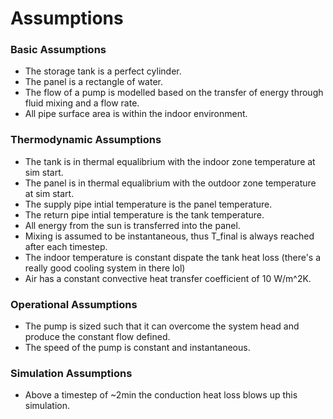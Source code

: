 # Assumptions

### Basic Assumptions
- The storage tank is a perfect cylinder.
- The panel is a rectangle of water. 
- The flow of a pump is modelled based on the transfer of energy through fluid mixing and
a flow rate.
- All pipe surface area is within the indoor environment. 

### Thermodynamic Assumptions
- The tank is in thermal equalibrium with the indoor zone temperature at sim start.
- The panel is in thermal equalibrium with the outdoor zone temperature at sim start.
- The supply pipe intial temperature is the panel temperature.
- The return pipe intial temperature is the tank temperature.
- All energy from the sun is transferred into the panel.
- Mixing is assumed to be instantaneous, thus T_final is always reached after each timestep.
- The indoor temperature is constant dispate the tank heat loss (there's a really good cooling system in there lol)
- Air has a constant convective heat transfer coefficient of 10 W/m^2K.

### Operational Assumptions
- The pump is sized such that it can overcome the system head and produce the constant flow defined.
- The speed of the pump is constant and instantaneous.

### Simulation Assumptions
- Above a timestep of ~2min the conduction heat loss blows up this simulation. 
